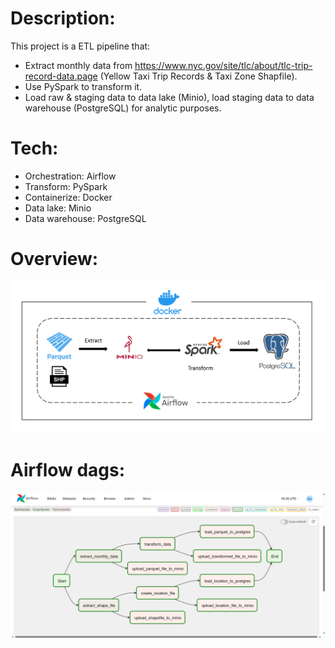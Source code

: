 # Description: 
This project is a ETL pipeline that:
- Extract monthly data from https://www.nyc.gov/site/tlc/about/tlc-trip-record-data.page (Yellow Taxi Trip Records & Taxi Zone Shapfile).
- Use PySpark to transform it.
- Load raw & staging data to data lake (Minio), load staging data to data warehouse (PostgreSQL) for analytic purposes.
# Tech:
- Orchestration: Airflow
- Transform: PySpark
- Containerize: Docker
- Data lake: Minio
- Data warehouse: PostgreSQL
# Overview:
![alt text](https://github.com/huynhdoanho/NYC-taxi-Airflow-Spark-Docker/blob/8155ab405139db559083a1dcac32379cc4cc3f5f/imgs/overview.png)
# Airflow dags:
![alt text](https://github.com/huynhdoanho/NYC-taxi-Airflow-Spark-Docker/blob/8155ab405139db559083a1dcac32379cc4cc3f5f/imgs/dag.png)
